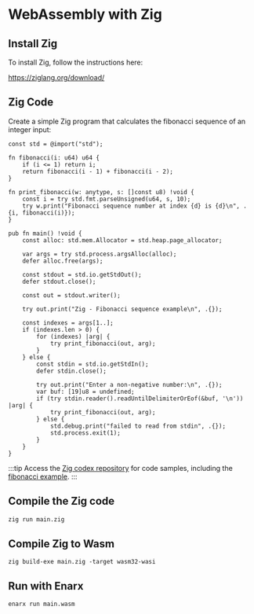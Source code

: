 # WebAssembly with Zig

## Install Zig

To install Zig, follow the instructions here:

https://ziglang.org/download/

## Zig Code

Create a simple Zig program that calculates the fibonacci sequence of an integer input:

```zig
const std = @import("std");

fn fibonacci(i: u64) u64 {
    if (i <= 1) return i;
    return fibonacci(i - 1) + fibonacci(i - 2);
}

fn print_fibonacci(w: anytype, s: []const u8) !void {
    const i = try std.fmt.parseUnsigned(u64, s, 10);
    try w.print("Fibonacci sequence number at index {d} is {d}\n", .{i, fibonacci(i)});
}

pub fn main() !void {
    const alloc: std.mem.Allocator = std.heap.page_allocator;

    var args = try std.process.argsAlloc(alloc);
    defer alloc.free(args);

    const stdout = std.io.getStdOut();
    defer stdout.close();

    const out = stdout.writer();

    try out.print("Zig - Fibonacci sequence example\n", .{});

    const indexes = args[1..];
    if (indexes.len > 0) {
        for (indexes) |arg| {
            try print_fibonacci(out, arg);
        }
    } else {
        const stdin = std.io.getStdIn();
        defer stdin.close();

        try out.print("Enter a non-negative number:\n", .{});
        var buf: [19]u8 = undefined;
        if (try stdin.reader().readUntilDelimiterOrEof(&buf, '\n')) |arg| {
            try print_fibonacci(out, arg);
        } else {
            std.debug.print("failed to read from stdin", .{});
            std.process.exit(1);
        }
    }
}
```
:::tip
Access the [Zig codex repository](https://github.com/enarx/codex/tree/main/Zig) for code samples, including the [fibonacci example](https://github.com/enarx/codex/tree/main/Zig/fibonacci).
:::

## Compile the Zig code

```bash
zig run main.zig
```

## Compile Zig to Wasm

```
zig build-exe main.zig -target wasm32-wasi
```

## Run with Enarx
```bash
enarx run main.wasm
```